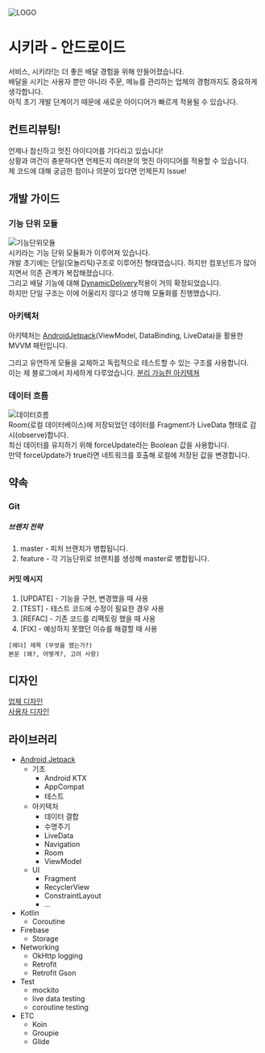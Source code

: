 ![LOGO](https://user-images.githubusercontent.com/48894871/72348358-9b75f680-371d-11ea-8d1a-4260a06d5468.png)

# 시키라 - 안드로이드

서비스, 시키라!는 더 좋은 배달 경험을 위해 만들어졌습니다.  
배달을 시키는 사용자 뿐만 아니라 주문, 메뉴를 관리하는 업체의 경험까지도 중요하게 생각합니다.  
아직 초기 개발 단계이기 때문에 새로운 아이디어가 빠르게 적용될 수 있습니다.

## 컨트리뷰팅!
언제나 참신하고 멋진 아이디어를 기다리고 있습니다!   
상황과 여건이 충분하다면 언제든지 여러분의 멋진 아이디어를 적용할 수 있습니다.  
제 코드에 대해 궁금한 점이나 의문이 있다면 언제든지 Issue!

## 개발 가이드

### 기능 단위 모듈
![기능단위모듈](https://user-images.githubusercontent.com/36754680/75871089-5cc40900-5e4f-11ea-9965-ac1c5f492810.png)  
시키라는 기능 단위 모듈화가 이루어져 있습니다.  
개발 초기에는 단일(모놀리틱)구조로 이루어진 형태였습니다. 하지만 컴포넌트가 많아지면서 의존 관계가 복잡해졌습니다.  
그리고 배달 기능에 대해 [DynamicDelivery](https://developer.android.com/guide/app-bundle/dynamic-delivery)적용이 거의 확정되었습니다.  
하지만 단일 구조는 이에 어울리지 않다고 생각해 모듈화를 진행했습니다.  

### 아키텍처
아키텍처는 [AndroidJetpack](https://developer.android.com/jetpack/?gclid=Cj0KCQiAwP3yBRCkARIsAABGiPoQ4aLdFUSMcbfMnK9F39SH7PUfBiX9eUtjrwwH0w_oZPKtGnmGzfgaAq1FEALw_wcB)(ViewModel, DataBinding, LiveData)을 활용한 MVVM 패턴입니다.  
  
그리고 유연하게 모듈을 교체하고 독립적으로 테스트할 수 있는 구조를 사용합니다.  
이는 제 블로그에서 자세하게 다루었습니다. [분리 가능한 아키텍쳐](https://medium.com/@dikolight203/%EA%B5%90%EC%B2%B4-%EA%B0%80%EB%8A%A5%ED%95%9C-%EC%95%88%EB%93%9C%EB%A1%9C%EC%9D%B4%EB%93%9C-%EC%95%84%ED%82%A4%ED%85%8D%EC%B2%98-af1bff55715)  
  
### 데이터 흐름
![데이터흐름](https://user-images.githubusercontent.com/36754680/75874150-83387300-5e54-11ea-99db-ee8c127e8f4e.png)  
Room(로컬 데이터베이스)에 저장되었던 데이터를 Fragment가 LiveData 형태로 감시(observe)합니다.  
최신 데이터를 유지하기 위해 forceUpdate라는 Boolean 값을 사용합니다.  
만약 forceUpdate가 true라면 네트워크를 호출해 로컬에 저장된 값을 변경합니다. 


## 약속
### Git

##### 브랜치 전략

1. master - 피처 브랜치가 병합됩니다.  
2. feature - 각 기능단위로 브랜치를 생성해 master로 병합됩니다.

#### 커밋 메시지

1. [UPDATE] - 기능을 구현, 변경했을 때 사용
2. [TEST] - 테스트 코드에 수정이 필요한 경우 사용
3. [REFAC] - 기존 코드를 리팩토링 했을 때 사용
4. [FIX] - 예상하지 못했던 이슈를 해결할 때 사용

```
[헤더] 제목 (무엇을 했는가?)
본문 (왜?, 어떻게?, 고려 사항)  
```

## 디자인
[업체 디자인](https://www.figma.com/file/uKd5WlaWOaY9DmFg6OxSDq/Wireframe?node-id=2%3A2)  
[사용자 디자인](https://www.figma.com/file/uKd5WlaWOaY9DmFg6OxSDq/Wireframe?node-id=20%3A12)

## 라이브러리
* [Android Jetpack](https://developer.android.com/jetpack/?gclid=Cj0KCQiAwP3yBRCkARIsAABGiPqdj2dwHr5d0lsRM7dkP4c9A3Ih-e2C-CHnM26xGD89-tdQpWOGes8aAlzjEALw_wcB)  
   * 기초
      * Android KTX
      * AppCompat
      * 테스트
   * 아키텍처
      * 데이터 결합
      * 수명주기
      * LiveData
      * Navigation
      * Room
      * ViewModel
   * UI
      * Fragment
      * RecyclerView
      * ConstraintLayout
      * ...
* Kotlin 
   * Coroutine
* Firebase
   * Storage
* Networking
   * OkHttp logging
   * Retrofit
   * Retrofit Gson
* Test
   * mockito
   * live data testing
   * coroutine testing
* ETC
   * Koin
   * Groupie
   * Glide
